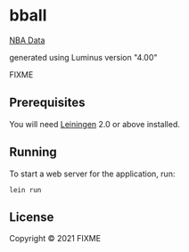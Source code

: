 # bball

[NBA Data](http://data.nba.net/10s/prod/v1/today.json)

generated using Luminus version "4.00"

FIXME

## Prerequisites

You will need [Leiningen][1] 2.0 or above installed.

[1]: https://github.com/technomancy/leiningen

## Running

To start a web server for the application, run:

    lein run 

## License

Copyright © 2021 FIXME
